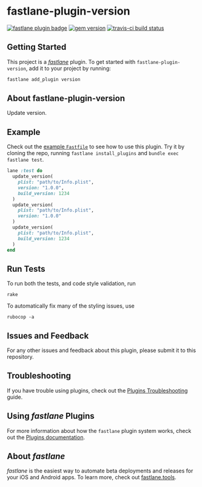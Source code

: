 # fastlane-plugin-version

[![fastlane plugin badge](https://rawcdn.githack.com/fastlane/fastlane/master/fastlane/assets/plugin-badge.svg)](https://rubygems.org/gems/fastlane-plugin-version)
[![gem version](https://img.shields.io/gem/v/fastlane-plugin-version.svg)](https://rubygems.org/gems/fastlane-plugin-version)
[![travis-ci build status](https://travis-ci.com/jasonnam/fastlane-plugin-version.svg?branch=master)](https://travis-ci.com/jasonnam/fastlane-plugin-version)

## Getting Started

This project is a [_fastlane_](https://github.com/fastlane/fastlane) plugin. To get started with `fastlane-plugin-version`, add it to your project by running:

```bash
fastlane add_plugin version
```

## About fastlane-plugin-version

Update version.

## Example

Check out the [example `Fastfile`](fastlane/Fastfile) to see how to use this plugin. Try it by cloning the repo, running `fastlane install_plugins` and `bundle exec fastlane test`.

```ruby
lane :test do
  update_version(
    plist: "path/to/Info.plist",
    version: "1.0.0",
    build_version: 1234
  )
  update_version(
    plist: "path/to/Info.plist",
    version: "1.0.0"
  )
  update_version(
    plist: "path/to/Info.plist",
    build_version: 1234
  )
end
```

## Run Tests

To run both the tests, and code style validation, run

```
rake
```

To automatically fix many of the styling issues, use
```
rubocop -a
```

## Issues and Feedback

For any other issues and feedback about this plugin, please submit it to this repository.

## Troubleshooting

If you have trouble using plugins, check out the [Plugins Troubleshooting](https://docs.fastlane.tools/plugins/plugins-troubleshooting/) guide.

## Using _fastlane_ Plugins

For more information about how the `fastlane` plugin system works, check out the [Plugins documentation](https://docs.fastlane.tools/plugins/create-plugin/).

## About _fastlane_

_fastlane_ is the easiest way to automate beta deployments and releases for your iOS and Android apps. To learn more, check out [fastlane.tools](https://fastlane.tools).
